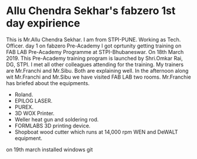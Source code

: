 # Allu Chendra Sekhar's fabzero 1st day expirience 
This is Mr.Allu Chendra Sekhar. I am from STPI-PUNE. Working as Tech. Officer.
day 1 on fabzero Pre-Academy
I got oprtunity getting training on FAB LAB Pre-Academy Programme at STPI-Bhubaneswar. On 18th March 2019.
This Pre-Academy training program is launched by Shri.Omkar Rai, DG, STPI.
I met all other colleagues attending for the training. 
My trainers are Mr.Franchi and Mr.Sibu.
Both are explaining well. 
In the afternoon along wit Mr.Franchi and Mr.Sibu we have visited FAB LAB two rooms. 
Mr.Franchie has briefed about the equipments. 
<ul>
<li>Roland.</li>
<li>EPILOG LASER. </li>
<li>PUREX.</li>
<li>3D WOX Printer.</li>
<li>Weller heat gun and soldering rod. </li>
<li>FORMLABS 3D printing device.</li>
<li>Shopboat wood cutter which runs at 14,000 rpm WEN and DeWALT equipment.</li>
</ul>

on 19th march installed windows git

